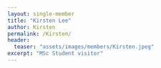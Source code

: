 ```yaml
---
layout: single-member
title: "Kirsten Lee"
author: Kirsten
permalink: /Kirsten/
header:
  teaser: "assets/images/members/Kirsten.jpeg"
excerpt: "MSc Student visitor"
---
```


